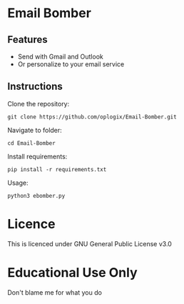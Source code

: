 # Email Bomber



## Features

* Send with Gmail and Outlook
* Or personalize to your email service


## Instructions

Clone the repository:

```
git clone https://github.com/oplogix/Email-Bomber.git
```

Navigate to folder:

```
cd Email-Bomber
```

Install requirements:
```
pip install -r requirements.txt
```

Usage:
```
python3 ebomber.py
```
# Licence
This is licenced under GNU General Public License v3.0
 
 # Educational Use Only
Don't blame me for what you do
